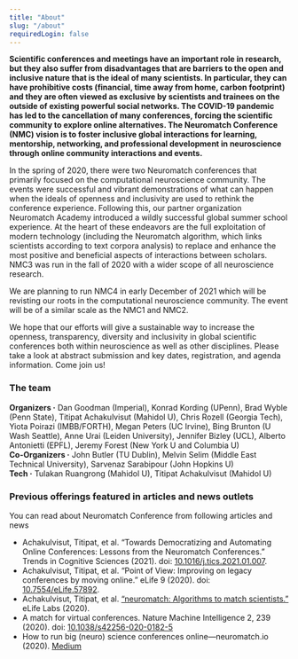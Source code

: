 ```yaml
---
title: "About"
slug: "/about"
requiredLogin: false
---
```


**Scientific conferences and meetings have an important role in research, but they also suffer from disadvantages that are barriers to the open and inclusive nature that is the ideal of many scientists. In particular, they can have prohibitive costs (financial, time away from home, carbon footprint) and they are often viewed as exclusive by scientists and trainees on the outside of existing powerful social networks. The COVID-19 pandemic has led to the cancellation of many conferences, forcing the scientific community to explore online alternatives. The Neuromatch Conference (NMC) vision is to foster inclusive global interactions for learning, mentorship, networking, and professional development in neuroscience through online community interactions and events.**

In the spring of 2020, there were two Neuromatch conferences that primarily focused on the computational neuroscience community. The events were successful and vibrant demonstrations of what can happen when the ideals of openness and inclusivity are used to rethink the conference experience. Following this, our partner organization Neuromatch Academy introduced a wildly successful global summer school experience. At the heart of these endeavors are the full exploitation of modern technology (including the Neuromatch algorithm, which links scientists according to text corpora analysis) to replace and enhance the most positive and beneficial aspects of interactions between scholars. NMC3 was run in the fall of 2020 with a wider scope of all neuroscience research.

We are planning to run NMC4 in early December of 2021 which will be revisting our roots in the computational neuroscience community. The event will be of a similar scale as the NMC1 and NMC2.

We hope that our efforts will give a sustainable way to increase the openness, transparency, diversity and inclusivity in global scientific conferences both within neuroscience as well as other disciplines. Please take a look at abstract submission and key dates, registration, and agenda information. Come join us!

### The team

**Organizers ·** Dan Goodman (Imperial), Konrad Kording (UPenn), Brad Wyble (Penn State), Titipat Achakulvisut (Mahidol U), Chris Rozell (Georgia Tech), Yiota Poirazi (IMBB/FORTH), Megan Peters (UC Irvine), Bing Brunton (U Wash Seattle), Anne Urai (Leiden University), Jennifer Bizley (UCL), Alberto Antonietti (EPFL), Jeremy Forest (New York U and Columbia U)<br>
**Co-Organizers ·** John Butler (TU Dublin), Melvin Selim (Middle East Technical University), Sarvenaz Sarabipour (John Hopkins U)<br>
**Tech ·** Tulakan Ruangrong (Mahidol U), Titipat Achakulvisut (Mahidol U)

### Previous offerings featured in articles and news outlets

You can read about Neuromatch Conference from following articles and news

- Achakulvisut, Titipat, et al. “Towards Democratizing and Automating Online Conferences: Lessons from the Neuromatch Conferences.” Trends in Cognitive Sciences (2021). doi: [10.1016/j.tics.2021.01.007](https://www.sciencedirect.com/science/article/pii/S1364661321000097).
- Achakulvisut, Titipat, et al. “Point of View: Improving on legacy conferences by moving online.” eLife 9 (2020). doi: [10.7554/eLife.57892](https://elifesciences.org/articles/57892).
- Achakulvisut, Titipat, et al. [“neuromatch: Algorithms to match scientists.”](https://elifesciences.org/labs/5ed408f4/neuromatch-algorithms-to-match-scientists) eLife Labs (2020).
- A match for virtual conferences. Nature Machine Intelligence 2, 239 (2020). doi: [10.1038/s42256-020-0182-5](https://doi.org/10.1038/s42256-020-0182-5)
- How to run big (neuro) science conferences online—neuromatch.io (2020). [Medium](https://medium.com/@kording/how-to-run-big-neuro-science-conferences-online-neuromatch-io-49c694c7e65d)
